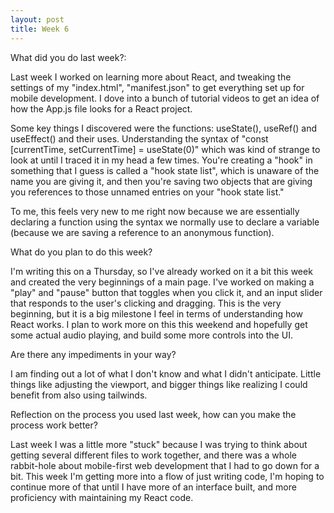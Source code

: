 ```yaml
---
layout: post
title: Week 6
---
```

What did you do last week?:

Last week I worked on learning more about React, and tweaking the settings of my "index.html", "manifest.json" to get everything set up for mobile development. I dove into a bunch of tutorial videos to get an idea of how the App.js file looks for a React project.

Some key things I discovered were the functions: useState(), useRef() and useEffect() and their uses. Understanding the syntax of "const [currentTime, setCurrentTime] = useState(0)" which was kind of strange to look at until I traced it in my head a few times. You're creating a "hook" in something that I guess is called a "hook state list", which is unaware of the name you are giving it, and then you're saving two objects that are giving you references to those unnamed entries on your "hook state list."

To me, this feels very new to me right now because we are essentially declaring a function using the syntax we normally use to declare a variable (because we are saving a reference to an anonymous function). 

What do you plan to do this week?

I'm writing this on a Thursday, so I've already worked on it a bit this week and created the very beginnings of a main page. I've worked on making a "play" and "pause" button that toggles when you click it, and an input slider that responds to the user's clicking and dragging. This is the very beginning, but it is a big milestone I feel in terms of understanding how React works. I plan to work more on this this weekend and hopefully get some actual audio playing, and build some more controls into the UI. 

Are there any impediments in your way?

I am finding out a lot of what I don't know and what I didn't anticipate. Little things like adjusting the viewport, and bigger things like realizing I could benefit from also using tailwinds. 

Reflection on the process you used last week, how can you make the process work better?

Last week I was a little more "stuck" because I was trying to think about getting several different files to work together, and there was a whole rabbit-hole about mobile-first web development that I had to go down for a bit. This week I'm getting more into a flow of just writing code, I'm hoping to continue more of that until I have more of an interface built, and more proficiency with maintaining my React code. 

